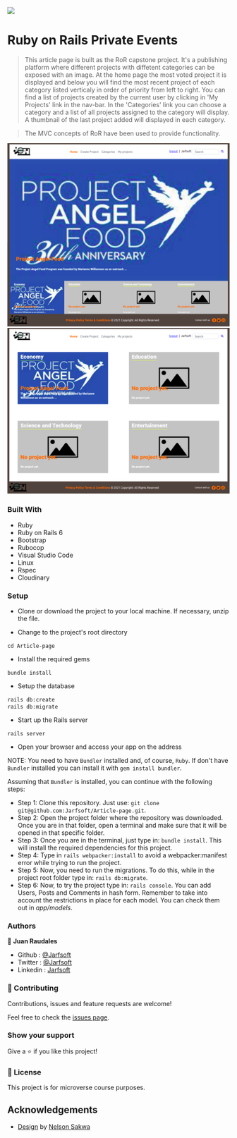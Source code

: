 ![](https://img.shields.io/badge/Microverse-blueviolet)
# Ruby on Rails Private Events

> This article page is built as the RoR capstone project. It's a publishing platform where different projects with diffetent categories can be exposed with an image. At the home page the most voted project it is displayed and below you will find the most recent project of each category listed verticaly in order of priority from left to right. You can find a list of projects created by the current user by clicking in 'My Projects' link in the nav-bar. In the 'Categories' link you can choose a category and a list of all projects assigned to the category will display. A thumbnail of the last project added will displayed in each category.

> The MVC concepts of RoR have been used to provide functionality.

![screenshot](./app/assets/images/screenshot1.png)
![screenshot](./app/assets/images/screenshot2.png)

### Built With

- Ruby
- Ruby on Rails 6
- Bootstrap
- Rubocop
- Visual Studio Code
- Linux
- Rspec
- Cloudinary

### Setup

- Clone or download the project to your local machine. If necessary, unzip the file.

- Change to the project's root directory
```
cd Article-page
```

- Install the required gems
```
bundle install
```

- Setup the database
```
rails db:create
rails db:migrate
```

- Start up the Rails server
```
rails server
```

- Open your browser and access your app on the address

NOTE: You need to have `Bundler` installed and, of course, `Ruby`. If don't have `Bundler` installed you can install it with `gem install bundler`.

Assuming that `Bundler` is installed, you can continue with the following steps:
- Step 1: Clone this repository. Just use: `git clone git@github.com:Jarfsoft/Article-page.git`.
- Step 2: Open the project folder where the repository was downloaded. Once you are in that folder, open a terminal and make sure that it will be opened in that specific folder.
- Step 3: Once you are in the terminal, just type in: `bundle install`. This will install the required dependencies for this project.
- Step 4: Type in `rails webpacker:install` to avoid a webpacker:manifest error while trying to run the project.
- Step 5: Now, you need to run the migrations. To do this, while in the project root folder type in: `rails db:migrate`.
- Step 6: Now, to try the project type in: `rails console`. You can add Users, Posts and Comments in hash form. Remember to take into account the restrictions in place for each model. You can check them out in *app/models*.

### Authors

👤 **Juan Raudales**

- Github : [@Jarfsoft](https://github.com/Jarfsoft)
- Twitter : [@Jarfsoft](https://twitter.com/Jarfsoft)
- Linkedin : [Jarfsoft](https://www.linkedin.com/in/juan-raudales-flores-7b0a3b113/)


### 🤝 Contributing

Contributions, issues and feature requests are welcome!

Feel free to check the [issues page](issues/).

### Show your support

Give a ⭐️ if you like this project!


### 📝 License

This project is for microverse course purposes.

## Acknowledgements

- [Design](https://www.behance.net/gallery/14554909/liFEsTlye-Mobile-version) by [Nelson Sakwa](https://www.behance.net/sakwadesignstudio)